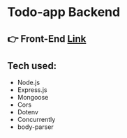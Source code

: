 # Todo-app Backend
## 👉 Front-End [Link](https://github.com/sanixstudio/todo-app-front-end.git)
## Tech used:
  - Node.js
  - Express.js
  - Mongoose
  - Cors
  - Dotenv
  - Concurrently
  - body-parser
